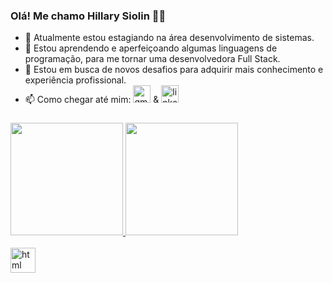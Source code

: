 ### Olá! Me chamo Hillary Siolin 👩‍💻

- 💬 Atualmente estou estagiando na área desenvolvimento de sistemas.
- 🌱 Estou aprendendo e aperfeiçoando algumas linguagens de programação, para me tornar uma desenvolvedora Full Stack.
- 👯 Estou em busca de novos desafios para adquirir mais conhecimento e experiência profissional.
- 📫 Como chegar até mim:  <a href = "mailto:hillaryssima876@gmail.com"><img width="28" height="28" src="https://img.icons8.com/dusk/64/gmail.png" alt="gmail"/></a> & <a href="https://www.linkedin.com/in/hillary-alexandra/-45875016a" target="_blank"><img width="28" height="28" src="https://img.icons8.com/dusk/64/linkedin--v1.png" alt="linkedin--v1"/></a> 
###
<div align="left">
  <a href="https://github.com/Hillary77">
  <img height="180em" src="https://github-readme-stats.vercel.app/api?username=Hillary77&show_icons=true&theme=dracula&include_all_commits=true&count_private=true"/>
  <img height="180em" src="https://github-readme-stats.vercel.app/api/top-langs/?username=Hillary77&layout=compact&langs_count=7&theme=dracula"/>
</div>
    <br>
<div style="display: inline_block">
  <img width="40" height="40" src="https://img.icons8.com/office/40/html.png" alt="html"/>
</div>

###
